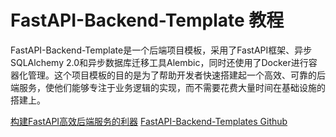 # FastAPI-Backend-Template 教程

<show-structure depth="2"/>

FastAPI-Backend-Template是一个后端项目模板，采用了FastAPI框架、异步SQLAlchemy 2.0和异步数据库迁移工具Alembic，同时还使用了Docker进行容器化管理。这个项目模板的目的是为了帮助开发者快速搭建起一个高效、可靠的后端服务，使他们能够专注于业务逻辑的实现，而不需要花费大量时间在基础设施的搭建上。


<seealso>
<category ref="ref_docs">
    <a href="https://mp.weixin.qq.com/s/ZFpfl5pMXmaNcLfOeS64LA">构建FastAPI高效后端服务的利器</a>
</category>
<category ref="ref_github">
    <a href="https://github.com/Aeternalis-Ingenium/FastAPI-Backend-Template">FastAPI-Backend-Templates Github</a>
</category>
<category ref="ref_issues"></category>
<category ref="ref_hf"></category>
<category ref="ref_ms"></category>
</seealso>